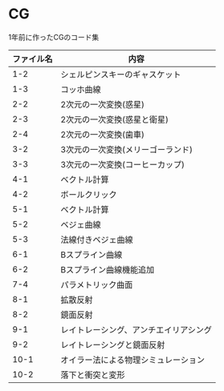 # CG
1年前に作ったCGのコード集

| ファイル名 | 内容 |
|---|---|
|1-2|シェルピンスキーのギャスケット|
|1-3|コッホ曲線|
|2-2|2次元の一次変換(惑星)|
|2-3|2次元の一次変換(惑星と衛星)|
|2-4|2次元の一次変換(歯車)|
|3-2|3次元の一次変換(メリーゴーランド)|
|3-3|3次元の一次変換(コーヒーカップ)|
|4-1|ベクトル計算|
|4-2|ボールクリック|
|5-1|ベクトル計算|
|5-2|ベジェ曲線|
|5-3|法線付きベジェ曲線|
|6-1|Bスプライン曲線|
|6-2|Bスプライン曲線機能追加|
|7-4|パラメトリック曲面|
|8-1|拡散反射|
|8-2|鏡面反射|
|9-1|レイトレーシング、アンチエイリアシング|
|9-2|レイトレーシングと鏡面反射|
|10-1|オイラー法による物理シミュレーション|
|10-2|落下と衝突と変形|

